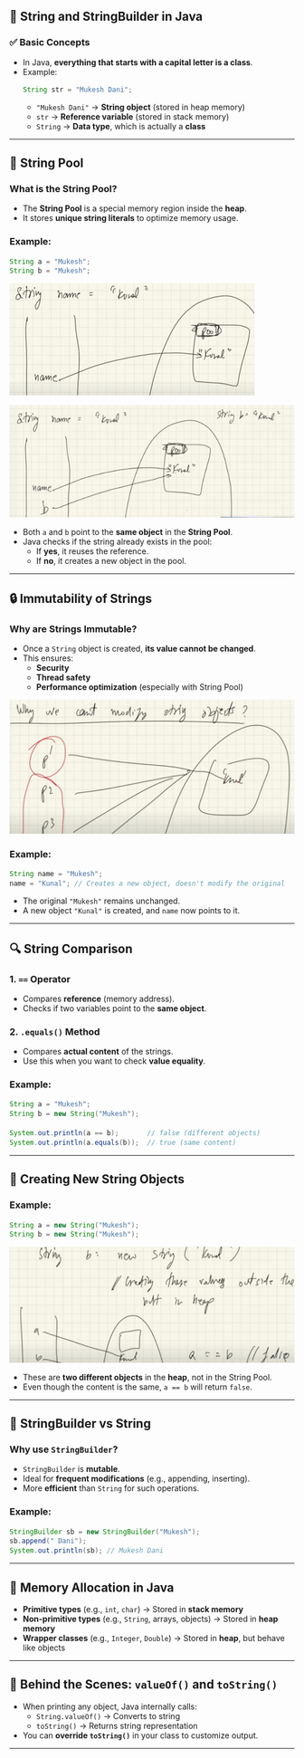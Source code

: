 ## 🧵 **String and StringBuilder in Java**

### ✅ **Basic Concepts**

- In Java, **everything that starts with a capital letter is a class**.
- Example:
  ```java
  String str = "Mukesh Dani";
  ```
  - `"Mukesh Dani"` → **String object** (stored in heap memory)
  - `str` → **Reference variable** (stored in stack memory)
  - `String` → **Data type**, which is actually a **class**

---

## 🔁 **String Pool**

### What is the String Pool?

- The **String Pool** is a special memory region inside the **heap**.
- It stores **unique string literals** to optimize memory usage.

### Example:
```java
String a = "Mukesh";
String b = "Mukesh";
```

![alt text](image.png)

![alt text](image-1.png)

- Both `a` and `b` point to the **same object** in the **String Pool**.
- Java checks if the string already exists in the pool:
  - If **yes**, it reuses the reference.
  - If **no**, it creates a new object in the pool.

---

## 🔒 **Immutability of Strings**

### Why are Strings Immutable?

- Once a `String` object is created, **its value cannot be changed**.
- This ensures:
  - **Security**
  - **Thread safety**
  - **Performance optimization** (especially with String Pool)
  
![alt text](image-2.png)

### Example:
```java
String name = "Mukesh";
name = "Kunal"; // Creates a new object, doesn't modify the original
```

- The original `"Mukesh"` remains unchanged.
- A new object `"Kunal"` is created, and `name` now points to it.

---

## 🔍 **String Comparison**

### 1. `==` Operator

- Compares **reference** (memory address).
- Checks if two variables point to the **same object**.

### 2. `.equals()` Method

- Compares **actual content** of the strings.
- Use this when you want to check **value equality**.

### Example:
```java
String a = "Mukesh";
String b = new String("Mukesh");

System.out.println(a == b);       // false (different objects)
System.out.println(a.equals(b));  // true (same content)
```

---

## 🧠 **Creating New String Objects**

### Example:
```java
String a = new String("Mukesh");
String b = new String("Mukesh");
```
![alt text](image-3.png)
- These are **two different objects** in the **heap**, not in the String Pool.
- Even though the content is the same, `a == b` will return `false`.

---

## 🧱 **StringBuilder vs String**

### Why use `StringBuilder`?

- `StringBuilder` is **mutable**.
- Ideal for **frequent modifications** (e.g., appending, inserting).
- More **efficient** than `String` for such operations.

### Example:
```java
StringBuilder sb = new StringBuilder("Mukesh");
sb.append(" Dani");
System.out.println(sb); // Mukesh Dani
```

---

## 🧮 **Memory Allocation in Java**

- **Primitive types** (e.g., `int`, `char`) → Stored in **stack memory**
- **Non-primitive types** (e.g., `String`, arrays, objects) → Stored in **heap memory**
- **Wrapper classes** (e.g., `Integer`, `Double`) → Stored in **heap**, but behave like objects

---

## 🔄 **Behind the Scenes: `valueOf()` and `toString()`**

- When printing any object, Java internally calls:
  - `String.valueOf()` → Converts to string
  - `toString()` → Returns string representation
- You can **override `toString()`** in your class to customize output.

---
